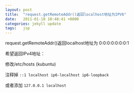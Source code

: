 ```yaml
---
layout: post
title:  "request.getRemoteAddr()返回localhost地址为IPV6"
date:   2011-01-18 10:48:41 +0800
categories: jekyll update
tags:   jsp
---
```

request.getRemoteAddr()返回localhost地址为 0:0:0:0:0:0:0:1

希望返回IPv4地址：

修改/etc/hosts (kubuntu)

注释掉    `::1 localhost ip6-localhost ip6-loopback`

或者添加 `127.0.0.1 localhost`
